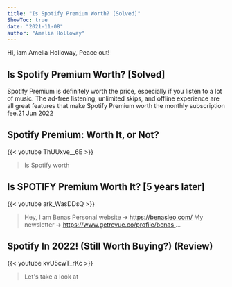 ```yaml
---
title: "Is Spotify Premium Worth? [Solved]"
ShowToc: true 
date: "2021-11-08"
author: "Amelia Holloway" 
---
```


Hi, iam Amelia Holloway, Peace out!
## Is Spotify Premium Worth? [Solved]
Spotify Premium is definitely worth the price, especially if you listen to a lot of music. The ad-free listening, unlimited skips, and offline experience are all great features that make Spotify Premium worth the monthly subscription fee.21 Jun 2022

## Spotify Premium: Worth It, or Not?
{{< youtube ThUUxve__6E >}}
>Is Spotify worth

## Is SPOTIFY Premium Worth It? [5 years later]
{{< youtube ark_WasDDsQ >}}
>Hey, I am Benas Personal website ➔ https://benasleo.com/ My newsletter ➔ https://www.getrevue.co/profile/benas ...

## Spotify In 2022! (Still Worth Buying?) (Review)
{{< youtube kvU5cwT_rKc >}}
>Let's take a look at 

